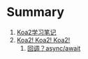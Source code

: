 # Summary

1. [Koa2学习笔记](README.md)
2. [Koa2! Koa2! Koa2!](chapter1.md)
   1. [回调？async/await](chapter1/hui-diao-ff1f-async-await.md)



